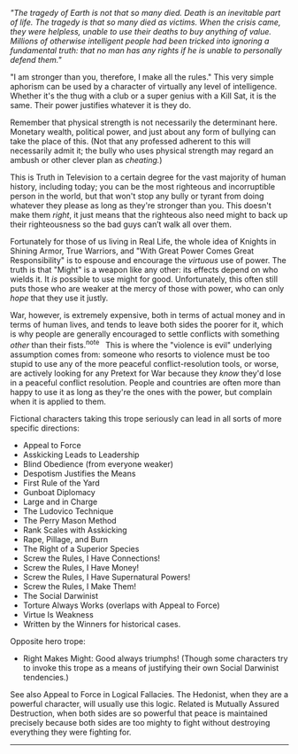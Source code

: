 _"The tragedy of Earth is not that so many died. Death is an inevitable part of life. The tragedy is that so many died as victims. When the crisis came, they were helpless, unable to use their deaths to buy anything of value. Millions of otherwise intelligent people had been tricked into ignoring a fundamental truth: that no man has any rights if he is unable to personally defend them."_

"I am stronger than you, therefore, I make all the rules." This very simple aphorism can be used by a character of virtually any level of intelligence. Whether it's the thug with a club or a super genius with a Kill Sat, it is the same. Their power justifies whatever it is they do.

Remember that physical strength is not necessarily the determinant here. Monetary wealth, political power, and just about any form of bullying can take the place of this. (Not that any professed adherent to this will necessarily admit it; the bully who uses physical strength may regard an ambush or other clever plan as _cheating._)

This is Truth in Television to a certain degree for the vast majority of human history, including today; you can be the most righteous and incorruptible person in the world, but that won't stop any bully or tyrant from doing whatever they please as long as they're stronger than you. This doesn't make them _right_, it just means that the righteous also need might to back up their righteousness so the bad guys can’t walk all over them.

Fortunately for those of us living in Real Life, the whole idea of Knights in Shining Armor, True Warriors, and "With Great Power Comes Great Responsibility" is to espouse and encourage the _virtuous_ use of power. The truth is that "Might" is a weapon like any other: its effects depend on who wields it. It _is_ possible to use might for good. Unfortunately, this often still puts those who are weaker at the mercy of those with power, who can only _hope_ that they use it justly.

War, however, is extremely expensive, both in terms of actual money and in terms of human lives, and tends to leave both sides the poorer for it, which is why people are generally encouraged to settle conflicts with something _other_ than their fists.<sup>note&nbsp;</sup>  This is where the "violence is evil" underlying assumption comes from: someone who resorts to violence must be too stupid to use any of the more peaceful conflict-resolution tools, or worse, are actively looking for any Pretext for War because they _know_ they'd lose in a peaceful conflict resolution. People and countries are often more than happy to use it as long as they're the ones with the power, but complain when it is applied to them.

Fictional characters taking this trope seriously can lead in all sorts of more specific directions:

-   Appeal to Force
-   Asskicking Leads to Leadership
-   Blind Obedience (from everyone weaker)
-   Despotism Justifies the Means
-   First Rule of the Yard
-   Gunboat Diplomacy
-   Large and in Charge
-   The Ludovico Technique
-   The Perry Mason Method
-   Rank Scales with Asskicking
-   Rape, Pillage, and Burn
-   The Right of a Superior Species
-   Screw the Rules, I Have Connections!
-   Screw the Rules, I Have Money!
-   Screw the Rules, I Have Supernatural Powers!
-   Screw the Rules, I Make Them!
-   The Social Darwinist
-   Torture Always Works (overlaps with Appeal to Force)
-   Virtue Is Weakness
-   Written by the Winners for historical cases.

Opposite hero trope:

-   Right Makes Might: Good always triumphs! (Though some characters try to invoke this trope as a means of justifying their own Social Darwinist tendencies.)

See also Appeal to Force in Logical Fallacies. The Hedonist, when they are a powerful character, will usually use this logic. Related is Mutually Assured Destruction, when both sides are so powerful that peace is maintained precisely because both sides are too mighty to fight without destroying everything they were fighting for.

___